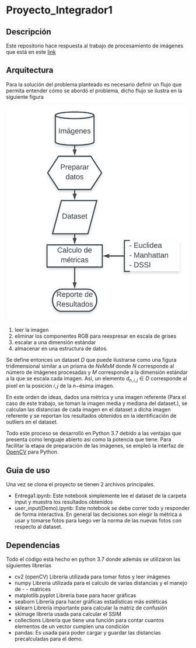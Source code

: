 # Proyecto_Integrador1

## Descripción

Este repositorio hace respuesta al trabajo de procesamiento de imágenes que está en este [link](https://docs.google.com/document/d/17uPzsD2PQmVAoKm4ZYjob9AIDDU_Uum0vs5Z9SrwmeA/edit)



## Arquitectura

Para la solución del problema planteado  es necesario definir un flujo que permita entender cómo se abordó el problema, dicho flujo se ilustra en la siguiente figura

![Flujo](flujo.jpeg)




1. leer la imagen
2. eliminar los componentes RGB para reexpresar en escala de grises
3. escalar a una dimensión estándar
4. almacenar en una estructura de datos.


Se define entonces un dataset $D$ que puede ilustrarse como una figura tridimensional similar a un prisma de $NxMxM$ donde $N$ corresponde al número de imágenes procesadas y $M$ corresponde a la dimensión estándar a la que se escala cada imagen. Así, un elemento $d_{n,i,j} \in D$ corresponde al pixel en la posición $i,j$ de la $n-$ésima imagen.

En este orden de ideas, dados una métrica y una imagen referente (Para el caso de este trabajo, se toman la imagen media y mediana del dataset.), se calculan las distancias de cada imagen en el dataset a dicha imagen referente y se reportan los resultados obtenidos en la identificación de outliers en el dataset.

Todo este proceso se desarrolló en Python 3.7 debido a las ventajas que presenta como lenguaje abierto así como la potencia que tiene. Para facilitar la etapa de preparación de las imágenes, se empleó la interfaz de [OpenCV](https://opencv.org/) para Python. 



## Guia de uso

Una vez se clona el proyecto se tienen 2 archivos principales.

- Entrega1.ipynb: Este notebook simplemente lee el dataset de la carpeta input y muestra los resultados obtenidos 
- user_input(Demo).ipynb: Este notebook se debe correr todo y responder de forma interactiva. En general las decisiones son elegir la métrica a usar y tomarse fotos para luego ver la norma de las nuevas fotos con respecto al dataset.

## Dependencias

Todo el código está hecho en python 3.7 donde además se utilizaron las siguientes librerías


- cv2 (openCV) Librería utilizada para tomar fotos y leer imágenes
- numpy Libreria utilizada para el calculo de varias distancias y el manejo de 	-	- matrices
- matplotlib.pyplot Libreria base para hacer gráficas
- seaborn  Librería para hacer gráficas estadísticas más estéticas
- sklearn Libreria importante para calcular la matriz de confusión
- skimage libreria usada para calcular el SSIM
- collections Librería que tiene una función para contar cuantos elementos de un vector cumplen una condición
- pandas: Es usada para poder cargar y guardar las distancias precalculadas para el demo.




